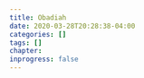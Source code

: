 ```yaml
---
title: Obadiah
date: 2020-03-28T20:28:38-04:00
categories: []
tags: []
chapter: 
inprogress: false
---
```


